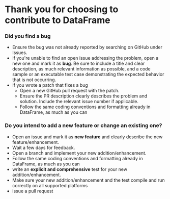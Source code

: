 # Thank you for choosing to contribute to DataFrame

### Did you find a bug
* Ensure the bug was not already reported by searching on GitHub under Issues.
* If you're unable to find an open issue addressing the problem, open a new one and mark it as **bug**. Be sure to include a title and clear description, as much relevant information as possible, and a code sample or an executable test case demonstrating the expected behavior that is not occurring.
* If you wrote a patch that fixes a bug
  * Open a new GitHub pull request with the patch.
  * Ensure the PR description clearly describes the problem and solution. Include the relevant issue number if applicable.
  * Follow the same coding conventions and formatting already in DataFrame, as much as you can

### Do you intend to add a new feature or change an existing one?
* Open an issue and mark it as **new feature** and clearly describe the new feature/enhancement.
* Wait a few days for feedback.
* Open a branch and implement your new addition/enhancement.
* Follow the same coding conventions and formatting already in DataFrame, as much as you can
* write an **explicit and comprehensive** test for your new addition/enhancement.
* Make sure your new addition/enhancement and the test compile and run correctly on all supported platforms
* issue a pull request
